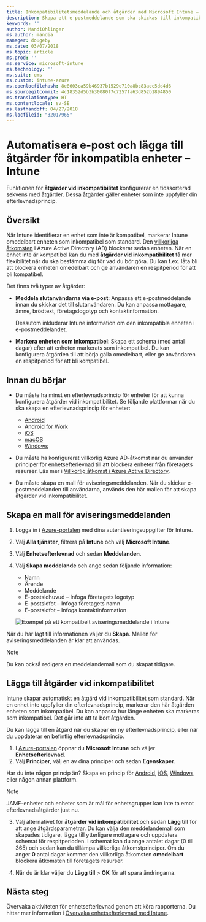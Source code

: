 ```yaml
---
title: Inkompatibilitetsmeddelande och åtgärder med Microsoft Intune – Azure | Microsoft Docs
description: Skapa ett e-postmeddelande som ska skickas till inkompatibla enheter. Lägg till åtgärder när en enhet har markerats som inkompatibel, t.ex. en respitperiod för att bli kompatibel, eller skapa ett schema som blockerar åtkomst tills enheten är kompatibel. Gör detta med Microsoft Intune i Azure.
keywords: ''
author: MandiOhlinger
ms.author: mandia
manager: dougeby
ms.date: 03/07/2018
ms.topic: article
ms.prod: ''
ms.service: microsoft-intune
ms.technology: ''
ms.suite: ems
ms.custom: intune-azure
ms.openlocfilehash: 8e8603ca59b46937b1529e710a8bc83aec5dd4d6
ms.sourcegitcommit: 4c18352d5b3b30080f7c7257fa63d852b1894850
ms.translationtype: HT
ms.contentlocale: sv-SE
ms.lasthandoff: 04/27/2018
ms.locfileid: "32017965"
---
```

# <a name="automate-email-and-add-actions-for-noncompliant-devices---intune"></a>Automatisera e-post och lägga till åtgärder för inkompatibla enheter – Intune

Funktionen för **åtgärder vid inkompatibilitet** konfigurerar en tidssorterad sekvens med åtgärder. Dessa åtgärder gäller enheter som inte uppfyller din efterlevnadsprincip. 

## <a name="overview"></a>Översikt
När Intune identifierar en enhet som inte är kompatibel, markerar Intune omedelbart enheten som inkompatibel som standard. Den [villkorliga åtkomsten](https://docs.microsoft.com/azure/active-directory/active-directory-conditional-access-azure-portal) i Azure Active Directory (AD) blockerar sedan enheten. När en enhet inte är kompatibel kan du med **åtgärder vid inkompatibilitet** få mer flexibilitet när du ska bestämma dig för vad du bör göra. Du kan t.ex. låta bli att blockera enheten omedelbart och ge användaren en respitperiod för att bli kompatibel.

Det finns två typer av åtgärder:

- **Meddela slutanvändarna via e-post**: Anpassa ett e-postmeddelande innan du skickar det till slutanvändaren. Du kan anpassa mottagare, ämne, brödtext, företagslogotyp och kontaktinformation.

    Dessutom inkluderar Intune information om den inkompatibla enheten i e-postmeddelandet.

- **Markera enheten som inkompatibel**: Skapa ett schema (med antal dagar) efter att enheten markerats som inkompatibel. Du kan konfigurera åtgärden till att börja gälla omedelbart, eller ge användaren en respitperiod för att bli kompatibel.

## <a name="before-you-begin"></a>Innan du börjar

- Du måste ha minst en efterlevnadsprincip för enheter för att kunna konfigurera åtgärder vid inkompatibilitet. Se följande plattformar när du ska skapa en efterlevnadsprincip för enheter:

  - [Android](compliance-policy-create-android.md)
  - [Android for Work](compliance-policy-create-android-for-work.md)
  - [iOS](compliance-policy-create-ios.md)
  - [macOS](compliance-policy-create-mac-os.md)
  - [Windows](compliance-policy-create-windows.md)

- Du måste ha konfigurerat villkorlig Azure AD-åtkomst när du använder principer för enhetsefterlevnad till att blockera enheter från företagets resurser. Läs mer i [Villkorlig åtkomst i Azure Active Directory](https://docs.microsoft.com/azure/active-directory/active-directory-conditional-access-azure-portal).

- Du måste skapa en mall för aviseringsmeddelanden. När du skickar e-postmeddelanden till användarna, används den här mallen för att skapa åtgärder vid inkompatibilitet.

## <a name="create-a-notification-message-template"></a>Skapa en mall för aviseringsmeddelanden

1. Logga in i [Azure-portalen](https://portal.azure.com) med dina autentiseringsuppgifter för Intune. 
2. Välj **Alla tjänster**, filtrera på **Intune** och välj **Microsoft Intune**.
3. Välj **Enhetsefterlevnad** och sedan **Meddelanden**. 
4. Välj **Skapa meddelande** och ange sedan följande information:

   - Namn
   - Ärende
   - Meddelande
   - E-postsidhuvud – Infoga företagets logotyp
   - E-postsidfot – Infoga företagets namn
   - E-postsidfot – Infoga kontaktinformation

   ![Exempel på ett kompatibelt aviseringsmeddelande i Intune](./media/actionsfornoncompliance-1.PNG)

När du har lagt till informationen väljer du **Skapa**. Mallen för aviseringsmeddelanden är klar att användas.

> [!NOTE]
> Du kan också redigera en meddelandemall som du skapat tidigare.

## <a name="add-actions-for-noncompliance"></a>Lägga till åtgärder vid inkompatibilitet

Intune skapar automatiskt en åtgärd vid inkompatibilitet som standard. När en enhet inte uppfyller din efterlevnadsprincip, markerar den här åtgärden enheten som inkompatibel. Du kan anpassa hur länge enheten ska markeras som inkompatibel. Det går inte att ta bort åtgärden.

Du kan lägga till en åtgärd när du skapar en ny efterlevnadsprincip, eller när du uppdaterar en befintlig efterlevnadsprincip. 

1. I [Azure-portalen](https://portal.azure.com) öppnar du **Microsoft Intune** och väljer **Enhetsefterlevnad**.
2. Välj **Principer**, välj en av dina principer och sedan **Egenskaper**. 

  Har du inte någon princip än? Skapa en princip för [Android](compliance-policy-create-android.md), [iOS](compliance-policy-create-ios.md), [Windows](compliance-policy-create-windows.md) eller någon annan plattform.
  
  > [!NOTE]
  > JAMF-enheter och enheter som är mål för enhetsgrupper kan inte ta emot efterlevnadsåtgärder just nu.

3. Välj alternativet för **åtgärder vid inkompatibilitet** och sedan **Lägg till** för att ange åtgärdsparametrar. Du kan välja den meddelandemall som skapades tidigare, lägga till ytterligare mottagare och uppdatera schemat för respitperioden. I schemat kan du ange antalet dagar (0 till 365) och sedan kan du tillämpa villkorliga åtkomstprinciper. Om du anger **0** antal dagar kommer den villkorliga åtkomsten **omedelbart** blockera åtkomsten till företagets resurser.

4. När du är klar väljer du **Lägg till** > **OK** för att spara ändringarna.

## <a name="next-steps"></a>Nästa steg
Övervaka aktiviteten för enhetsefterlevnad genom att köra rapporterna. Du hittar mer information i [Övervaka enhetsefterlevnad med Intune](device-compliance-monitor.md).
